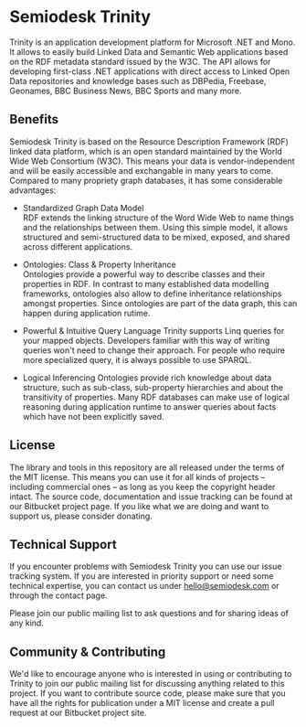 # Semiodesk Trinity
Trinity is an application development platform for Microsoft .NET and Mono. It allows to easily build Linked Data and Semantic Web applications based on the RDF metadata standard issued by the W3C. The API allows for developing first-class .NET applications with direct access to Linked Open Data repositories and knowledge bases such as DBPedia, Freebase, Geonames, BBC Business News, BBC Sports and many more.

## Benefits
Semiodesk Trinity is based on the Resource Description Framework (RDF) linked data platform, which is an open standard maintained by the World Wide Web Consortium (W3C). This means your data is vendor-independent and will be easily accessible and exchangable in many years to come. Compared to many propriety graph databases, it has some considerable advantages:

* Standardized Graph Data Model  
  RDF extends the linking structure of the Word Wide Web to name things and the relationships between them. Using this simple model, it allows structured and semi-structured data to be mixed, exposed, and shared across different applications.

* Ontologies: Class & Property Inheritance  
  Ontologies provide a powerful way to describe classes and their properties in RDF. In contrast to many established data modelling frameworks, ontologies also allow to define inheritance relationships amongst properties. Since ontologies are part of the data graph, this can happen during application rutime.

* Powerful & Intuitive Query Language
  Trinity supports Linq queries for your mapped objects. Developers familiar with this way of writing queries won't need to change their approach. For people who require more specialized query, it is always possible to use SPARQL.

* Logical Inferencing
  Ontologies provide rich knowledge about data structure, such as sub-class, sub-property hierarchies and about the transitivity of properties. Many RDF databases can make use of logical reasoning during application runtime to answer queries about facts which have not been explicitly saved.

## License
The library and tools in this repository are all released under the terms of the MIT license. This means you can use it for all kinds of projects – including commercial ones – as long as you keep the copyright header intact. The source code, documentation and issue tracking can be found at our Bitbucket project page. If you like what we are doing and want to support us, please consider donating.

## Technical Support
If you encounter problems with Semiodesk Trinity you can use our issue tracking system. If you are interested in priority support or need some technical expertise, you can contact us under hello@semiodesk.com or through the contact page.

Please join our public mailing list to ask questions and for sharing ideas of any kind.

## Community & Contributing
We'd like to encourage anyone who is interested in using or contributing to Trinity to join our public mailing list for discussing anything related to this project. If you want to contribute source code, please make sure that you have all the rights for publication under a MIT license and create a pull request at our Bitbucket project site.

